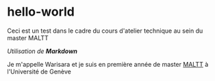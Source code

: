 # hello-world
Ceci est un test dans le cadre du cours d'atelier technique au sein du master MALTT

*Utilisation de **Markdown***

Je m'appelle Warisara et je suis en première année de master [MALTT](https://maltt.unige.ch) à l'Université de Genève
